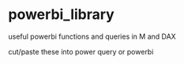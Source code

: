 # powerbi_library
useful powerbi functions and queries in M and DAX

cut/paste these into power query or powerbi
